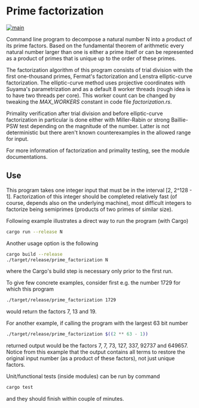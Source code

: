 # Prime factorization

[![main](https://github.com/elmomoilanen/prime-factorization/actions/workflows/main.yml/badge.svg)](https://github.com/elmomoilanen/prime-factorization/actions/workflows/main.yml)

Command line program to decompose a natural number N into a product of its prime factors. Based on the fundamental theorem of arithmetic every natural number larger than one is either a prime itself or can be represented as a product of primes that is unique up to the order of these primes.

The factorization algorithm of this program consists of trial division with the first one-thousand primes, Fermat's factorization and Lenstra elliptic-curve factorization. The elliptic-curve method uses projective coordinates with Suyama's parametrization and as a default 8 worker threads (rough idea is to have two threads per core). This worker count can be changed by tweaking the *MAX_WORKERS* constant in code file *factorization.rs*.

Primality verification after trial division and before elliptic-curve factorization in particular is done either with Miller-Rabin or strong Baillie-PSW test depending on the magnitude of the number. Latter is not deterministic but there aren't known counterexamples in the allowed range for input.

For more information of factorization and primality testing, see the module documentations.

## Use ##

This program takes one integer input that must be in the interval [2, 2^128 - 1]. Factorization of this integer should be completed relatively fast (of course, depends also on the underlying machine), most difficult integers to factorize being semiprimes (products of two primes of similar size).

Following example illustrates a direct way to run the program (with Cargo)

```bash
cargo run --release N
```

Another usage option is the following

```bash
cargo build --release
./target/release/prime_factorization N
```

where the Cargo's build step is necessary only prior to the first run.

To give few concrete examples, consider first e.g. the number 1729 for which this program

```bash
./target/release/prime_factorization 1729
```

would return the factors 7, 13 and 19.

For another example, if calling the program with the largest 63 bit number

```bash
./target/release/prime_factorization $((2 ** 63 - 1))
```

returned output would be the factors 7, 7, 73, 127, 337, 92737 and 649657. Notice from this example that the output contains all terms to restore the original input number (as a product of these factors), not just unique factors.

Unit/functional tests (inside modules) can be run by command

```bash
cargo test
```

and they should finish within couple of minutes.
